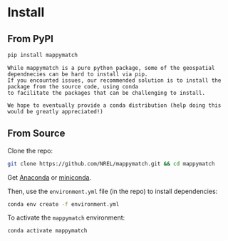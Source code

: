 # Install

## From PyPI

```bash
pip install mappymatch
```

```{note}
While mappymatch is a pure python package, some of the geospatial dependnecies can be hard to install via pip.
If you encounted issues, our recommended solution is to install the package from the source code, using conda
to facilitate the packages that can be challenging to install.

We hope to eventually provide a conda distribution (help doing this would be greatly appreciated!)
```

## From Source

Clone the repo:

```bash
git clone https://github.com/NREL/mappymatch.git && cd mappymatch
```

Get [Anaconda](https://www.anaconda.com/download) or [miniconda](https://docs.anaconda.com/miniconda/).

Then, use the `environment.yml` file (in the repo) to install dependencies:

```bash
conda env create -f environment.yml
```

To activate the `mappymatch` environment:

```bash
conda activate mappymatch
```
